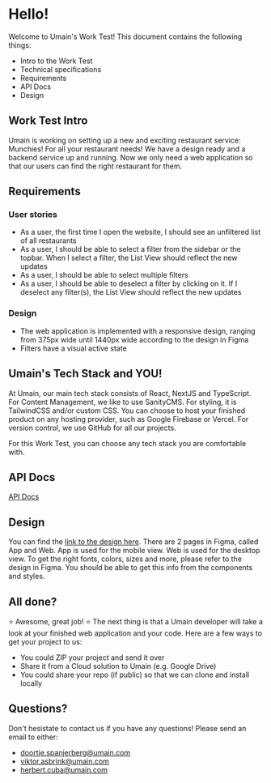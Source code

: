 # Hello!

Welcome to Umain's Work Test! This document contains the following things:

- Intro to the Work Test
- Technical specifications
- Requirements
- API Docs
- Design

## Work Test Intro

Umain is working on setting up a new and exciting restaurant service: Munchies! For all your restaurant needs!
We have a design ready and a backend service up and running. Now we only need a web application so that our users can find the right restaurant for them.

## Requirements

### User stories

- As a user, the first time I open the website, I should see an unfiltered list of all restaurants
- As a user, I should be able to select a filter from the sidebar or the topbar. When I select a filter, the List View should reflect the new updates
- As a user, I should be able to select multiple filters
- As a user, I should be able to deselect a filter by clicking on it. If I deselect any filter(s), the List View should reflect the new updates

### Design

- The web application is implemented with a responsive design, ranging from 375px wide until 1440px wide according to the design in Figma
- Filters have a visual active state

## Umain's Tech Stack and YOU!

At Umain, our main tech stack consists of React, NextJS and TypeScript.
For Content Management, we like to use SanityCMS.
For styling, it is TailwindCSS and/or custom CSS.
You can choose to host your finished product on any hosting provider, such as Google Firebase or Vercel.
For version control, we use GitHub for all our projects.

For this Work Test, you can choose any tech stack you are comfortable with.

## API Docs

[API Docs](https://work-test-web-2024-eze6j4scpq-lz.a.run.app/api-docs/)

## Design

You can find the [link to the design here](https://www.figma.com/file/263XJno7ii0uEaarJP9Ydw/Umain-Tech-Case?type=design&node-id=27%3A5682&mode=design&t=BPI3BgkmmHVtTdCb-1).
There are 2 pages in Figma, called App and Web. App is used for the mobile view. Web is used for the desktop view.
To get the right fonts, colors, sizes and more, please refer to the design in Figma. You should be able to get this info from the components and styles.

## All done?

:star: Awesome, great job! :star:
The next thing is that a Umain developer will take a look at your finished web application and your code.
Here are a few ways to get your project to us:

- You could ZIP your project and send it over
- Share it from a Cloud solution to Umain (e.g. Google Drive)
- You could share your repo (if public) so that we can clone and install locally

## Questions?

Don't hesistate to contact us if you have any questions! Please send an email to either:

- doortje.spanjerberg@umain.com
- viktor.asbrink@umain.com
- herbert.cuba@umain.com
